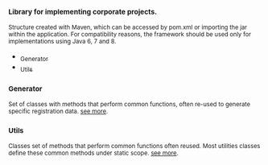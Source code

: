 ### <sub>Library for implementing corporate projects.</sub>
<sub>Structure created with Maven, which can be accessed by pom.xml or importing the jar within the application. For compatibility reasons, the framework should be used only for implementations using Java 6, 7 and 8.</sub>

- [<sub>Generator</sub>](#generator)  
- [<sub>Utils</sub>](#utils)  

### <sub>Generator</sub>
<sub>Set of classes with methods that perform common functions, often re-used to generate specific registration data. [see more](https://github.com/albertocerqueira/java-utils/tree/master/src/main/java/com/java/generator/ "see more").</sub>
### <sub>Utils</sub>
<sub>Classes set of methods that perform common functions often reused. Most utilities classes define these common methods under static scope. [see more](https://github.com/albertocerqueira/java-utils/tree/master/src/main/java/com/java/utils/ "see more").</sub>